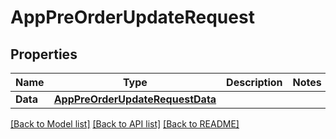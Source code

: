# AppPreOrderUpdateRequest

## Properties

Name | Type | Description | Notes
------------ | ------------- | ------------- | -------------
**Data** | [**AppPreOrderUpdateRequestData**](AppPreOrderUpdateRequest_data.md) |  | 

[[Back to Model list]](../README.md#documentation-for-models) [[Back to API list]](../README.md#documentation-for-api-endpoints) [[Back to README]](../README.md)


